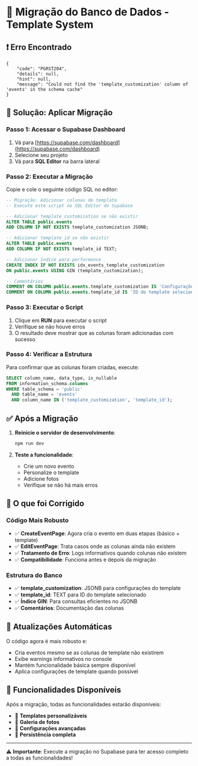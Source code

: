 # 🔧 Migração do Banco de Dados - Template System

## ❗ Erro Encontrado
```
{
    "code": "PGRST204",
    "details": null,
    "hint": null,
    "message": "Could not find the 'template_customization' column of 'events' in the schema cache"
}
```

## 🚀 Solução: Aplicar Migração

### Passo 1: Acessar o Supabase Dashboard
1. Vá para [https://supabase.com/dashboard](https://supabase.com/dashboard)
2. Selecione seu projeto
3. Vá para **SQL Editor** na barra lateral

### Passo 2: Executar a Migração
Copie e cole o seguinte código SQL no editor:

```sql
-- Migração: Adicionar colunas de template
-- Execute este script no SQL Editor do Supabase

-- Adicionar template_customization se não existir
ALTER TABLE public.events 
ADD COLUMN IF NOT EXISTS template_customization JSONB;

-- Adicionar template_id se não existir  
ALTER TABLE public.events 
ADD COLUMN IF NOT EXISTS template_id TEXT;

-- Adicionar índice para performance
CREATE INDEX IF NOT EXISTS idx_events_template_customization 
ON public.events USING GIN (template_customization);

-- Comentários
COMMENT ON COLUMN public.events.template_customization IS 'Configurações personalizadas do template em formato JSON';
COMMENT ON COLUMN public.events.template_id IS 'ID do template selecionado para o evento';
```

### Passo 3: Executar o Script
1. Clique em **RUN** para executar o script
2. Verifique se não houve erros
3. O resultado deve mostrar que as colunas foram adicionadas com sucesso

### Passo 4: Verificar a Estrutura
Para confirmar que as colunas foram criadas, execute:

```sql
SELECT column_name, data_type, is_nullable
FROM information_schema.columns 
WHERE table_schema = 'public' 
  AND table_name = 'events'
  AND column_name IN ('template_customization', 'template_id');
```

## ✅ Após a Migração

1. **Reinicie o servidor de desenvolvimento**:
   ```bash
   npm run dev
   ```

2. **Teste a funcionalidade**:
   - Crie um novo evento
   - Personalize o template
   - Adicione fotos
   - Verifique se não há mais erros

## 🎯 O que foi Corrigido

### Código Mais Robusto
- ✅ **CreateEventPage**: Agora cria o evento em duas etapas (básico + template)
- ✅ **EditEventPage**: Trata casos onde as colunas ainda não existem  
- ✅ **Tratamento de Erro**: Logs informativos quando colunas não existem
- ✅ **Compatibilidade**: Funciona antes e depois da migração

### Estrutura do Banco
- ✅ **template_customization**: JSONB para configurações do template
- ✅ **template_id**: TEXT para ID do template selecionado
- ✅ **Índice GIN**: Para consultas eficientes no JSONB
- ✅ **Comentários**: Documentação das colunas

## 🔄 Atualizações Automáticas

O código agora é mais robusto e:
- Cria eventos mesmo se as colunas de template não existirem
- Exibe warnings informativos no console
- Mantém funcionalidade básica sempre disponível
- Aplica configurações de template quando possível

## 📱 Funcionalidades Disponíveis

Após a migração, todas as funcionalidades estarão disponíveis:
- 🎨 **Templates personalizáveis**
- 📸 **Galeria de fotos**
- 🎯 **Configurações avançadas**
- 💾 **Persistência completa**

---

⚠️ **Importante**: Execute a migração no Supabase para ter acesso completo a todas as funcionalidades!